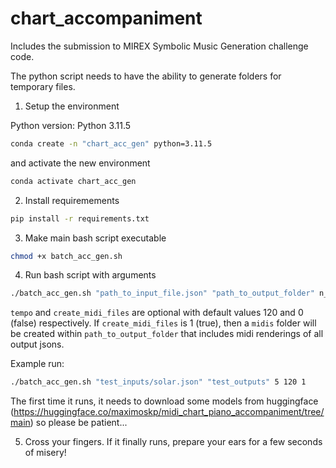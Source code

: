 # chart_accompaniment
Includes the submission to MIREX Symbolic Music Generation challenge code.

The python script needs to have the ability to generate folders for temporary files.

1. Setup the environment

Python version: Python 3.11.5

``` bash
conda create -n "chart_acc_gen" python=3.11.5
```

and activate the new environment

``` bash
conda activate chart_acc_gen
```

2. Install requiremements

``` bash
pip install -r requirements.txt
```

3. Make main bash script executable

``` bash
chmod +x batch_acc_gen.sh
```

4. Run bash script with arguments

``` bash
./batch_acc_gen.sh "path_to_input_file.json" "path_to_output_folder" n_sample tempo create_midi_files
```

`tempo` and `create_midi_files` are optional with default values 120 and 0 (false) respectively. If `create_midi_files` is 1 (true), then a `midis` folder will be created within `path_to_output_folder` that includes midi renderings of all output jsons.

Example run:

``` bash
./batch_acc_gen.sh "test_inputs/solar.json" "test_outputs" 5 120 1
```

The first time it runs, it needs to download some models from huggingface (https://huggingface.co/maximoskp/midi_chart_piano_accompaniment/tree/main) so please be patient...

5. Cross your fingers. If it finally runs, prepare your ears for a few seconds of misery!